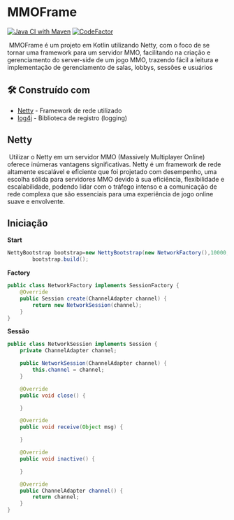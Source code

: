 # MMOFrame

[![Java CI with Maven](https://github.com/thalysmarciobn/MMOFrame/actions/workflows/maven.yml/badge.svg?branch=main)](https://github.com/thalysmarciobn/MMOFrame/actions/workflows/maven.yml)
[![CodeFactor](https://www.codefactor.io/repository/github/thalysmarciobn/MMOFrame/badge/main)](https://www.codefactor.io/repository/github/thalysmarciobn/MMOFrame/overview/main)

&nbsp;MMOFrame é um projeto em Kotlin utilizando Netty, com o foco de se tornar uma framework para um servidor MMO,
facilitando na criação e gerenciamento do server-side de um jogo MMO, trazendo fácil a leitura e implementação de
gerenciamento de salas, lobbys, sessões e usuários

## 🛠️ Construído com

* [Netty](https://netty.io) - Framework de rede utilizado
* [log4j](https://logging.apache.org/log4j/) - Biblioteca de registro (logging)

## Netty

&nbsp;Utilizar o Netty em um servidor MMO (Massively Multiplayer Online) oferece inúmeras vantagens significativas.
Netty é um framework de rede altamente escalável e eficiente que foi projetado com desempenho, uma escolha sólida para
servidores MMO devido à sua eficiência, flexibilidade e escalabilidade, podendo lidar com o tráfego intenso e a
comunicação de rede complexa que são essenciais para uma experiência de jogo online suave e envolvente.

## Iniciação

**Start**

```java
NettyBootstrap bootstrap=new NettyBootstrap(new NetworkFactory(),10000,Duration.ofSeconds(10));
        bootstrap.build();
```

**Factory**

```java
public class NetworkFactory implements SessionFactory {
    @Override
    public Session create(ChannelAdapter channel) {
        return new NetworkSession(channel);
    }
}
```

**Sessão**

```java
public class NetworkSession implements Session {
    private ChannelAdapter channel;

    public NetworkSession(ChannelAdapter channel) {
        this.channel = channel;
    }

    @Override
    public void close() {

    }

    @Override
    public void receive(Object msg) {

    }

    @Override
    public void inactive() {

    }

    @Override
    public ChannelAdapter channel() {
        return channel;
    }
}
```
